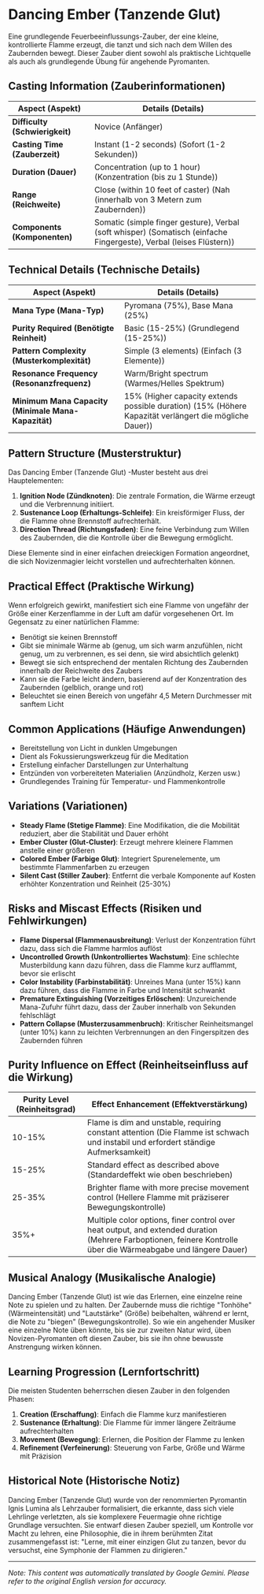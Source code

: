 # **Dancing Ember (Tanzende Glut)**

Eine grundlegende Feuerbeeinflussungs-Zauber, der eine kleine, kontrollierte Flamme erzeugt, die tanzt und sich nach dem Willen des Zaubernden bewegt. Dieser Zauber dient sowohl als praktische Lichtquelle als auch als grundlegende Übung für angehende Pyromanten.

## Casting Information (Zauberinformationen)

| Aspect (Aspekt) | Details (Details) |
|--------|---------|
| **Difficulty (Schwierigkeit)** | Novice (Anfänger) |
| **Casting Time (Zauberzeit)** | Instant (1-2 seconds) (Sofort (1-2 Sekunden)) |
| **Duration (Dauer)** | Concentration (up to 1 hour) (Konzentration (bis zu 1 Stunde)) |
| **Range (Reichweite)** | Close (within 10 feet of caster) (Nah (innerhalb von 3 Metern zum Zaubernden)) |
| **Components (Komponenten)** | Somatic (simple finger gesture), Verbal (soft whisper) (Somatisch (einfache Fingergeste), Verbal (leises Flüstern)) |

## Technical Details (Technische Details)

| Aspect (Aspekt) | Details (Details) |
|--------|---------|
| **Mana Type (Mana-Typ)** | Pyromana (75%), Base Mana (25%) |
| **Purity Required (Benötigte Reinheit)** | Basic (15-25%) (Grundlegend (15-25%)) |
| **Pattern Complexity (Musterkomplexität)** | Simple (3 elements) (Einfach (3 Elemente)) |
| **Resonance Frequency (Resonanzfrequenz)** | Warm/Bright spectrum (Warmes/Helles Spektrum) |
| **Minimum Mana Capacity (Minimale Mana-Kapazität)** | 15% (Higher capacity extends possible duration) (15% (Höhere Kapazität verlängert die mögliche Dauer)) |

## Pattern Structure (Musterstruktur)

Das Dancing Ember (Tanzende Glut) -Muster besteht aus drei Hauptelementen:
1. **Ignition Node (Zündknoten)**: Die zentrale Formation, die Wärme erzeugt und die Verbrennung initiiert.
2. **Sustenance Loop (Erhaltungs-Schleife)**: Ein kreisförmiger Fluss, der die Flamme ohne Brennstoff aufrechterhält.
3. **Direction Thread (Richtungsfaden)**: Eine feine Verbindung zum Willen des Zaubernden, die die Kontrolle über die Bewegung ermöglicht.

Diese Elemente sind in einer einfachen dreieckigen Formation angeordnet, die sich Novizenmagier leicht vorstellen und aufrechterhalten können.

## Practical Effect (Praktische Wirkung)

Wenn erfolgreich gewirkt, manifestiert sich eine Flamme von ungefähr der Größe einer Kerzenflamme in der Luft am dafür vorgesehenen Ort. Im Gegensatz zu einer natürlichen Flamme:
- Benötigt sie keinen Brennstoff
- Gibt sie minimale Wärme ab (genug, um sich warm anzufühlen, nicht genug, um zu verbrennen, es sei denn, sie wird absichtlich gelenkt)
- Bewegt sie sich entsprechend der mentalen Richtung des Zaubernden innerhalb der Reichweite des Zaubers
- Kann sie die Farbe leicht ändern, basierend auf der Konzentration des Zaubernden (gelblich, orange und rot)
- Beleuchtet sie einen Bereich von ungefähr 4,5 Metern Durchmesser mit sanftem Licht

## Common Applications (Häufige Anwendungen)

- Bereitstellung von Licht in dunklen Umgebungen
- Dient als Fokussierungswerkzeug für die Meditation
- Erstellung einfacher Darstellungen zur Unterhaltung
- Entzünden von vorbereiteten Materialien (Anzündholz, Kerzen usw.)
- Grundlegendes Training für Temperatur- und Flammenkontrolle

## Variations (Variationen)

- **Steady Flame (Stetige Flamme)**: Eine Modifikation, die die Mobilität reduziert, aber die Stabilität und Dauer erhöht
- **Ember Cluster (Glut-Cluster)**: Erzeugt mehrere kleinere Flammen anstelle einer größeren
- **Colored Ember (Farbige Glut)**: Integriert Spurenelemente, um bestimmte Flammenfarben zu erzeugen
- **Silent Cast (Stiller Zauber)**: Entfernt die verbale Komponente auf Kosten erhöhter Konzentration und Reinheit (25-30%)

## Risks and Miscast Effects (Risiken und Fehlwirkungen)

- **Flame Dispersal (Flammenausbreitung)**: Verlust der Konzentration führt dazu, dass sich die Flamme harmlos auflöst
- **Uncontrolled Growth (Unkontrolliertes Wachstum)**: Eine schlechte Musterbildung kann dazu führen, dass die Flamme kurz aufflammt, bevor sie erlischt
- **Color Instability (Farbinstabilität)**: Unreines Mana (unter 15%) kann dazu führen, dass die Flamme in Farbe und Intensität schwankt
- **Premature Extinguishing (Vorzeitiges Erlöschen)**: Unzureichende Mana-Zufuhr führt dazu, dass der Zauber innerhalb von Sekunden fehlschlägt
- **Pattern Collapse (Musterzusammenbruch)**: Kritischer Reinheitsmangel (unter 10%) kann zu leichten Verbrennungen an den Fingerspitzen des Zaubernden führen

## Purity Influence on Effect (Reinheitseinfluss auf die Wirkung)

| Purity Level (Reinheitsgrad) | Effect Enhancement (Effektverstärkung) |
|--------------|---------------------|
| 10-15% | Flame is dim and unstable, requiring constant attention (Die Flamme ist schwach und instabil und erfordert ständige Aufmerksamkeit) |
| 15-25% | Standard effect as described above (Standardeffekt wie oben beschrieben) |
| 25-35% | Brighter flame with more precise movement control (Hellere Flamme mit präziserer Bewegungskontrolle) |
| 35%+ | Multiple color options, finer control over heat output, and extended duration (Mehrere Farboptionen, feinere Kontrolle über die Wärmeabgabe und längere Dauer) |

## Musical Analogy (Musikalische Analogie)

Dancing Ember (Tanzende Glut) ist wie das Erlernen, eine einzelne reine Note zu spielen und zu halten. Der Zaubernde muss die richtige "Tonhöhe" (Wärmeintensität) und "Lautstärke" (Größe) beibehalten, während er lernt, die Note zu "biegen" (Bewegungskontrolle). So wie ein angehender Musiker eine einzelne Note üben könnte, bis sie zur zweiten Natur wird, üben Novizen-Pyromanten oft diesen Zauber, bis sie ihn ohne bewusste Anstrengung wirken können.

## Learning Progression (Lernfortschritt)

Die meisten Studenten beherrschen diesen Zauber in den folgenden Phasen:
1. **Creation (Erschaffung)**: Einfach die Flamme kurz manifestieren
2. **Sustenance (Erhaltung)**: Die Flamme für immer längere Zeiträume aufrechterhalten
3. **Movement (Bewegung)**: Erlernen, die Position der Flamme zu lenken
4. **Refinement (Verfeinerung)**: Steuerung von Farbe, Größe und Wärme mit Präzision

## Historical Note (Historische Notiz)

Dancing Ember (Tanzende Glut) wurde von der renommierten Pyromantin Ignis Lumina als Lehrzauber formalisiert, die erkannte, dass sich viele Lehrlinge verletzten, als sie komplexere Feuermagie ohne richtige Grundlage versuchten. Sie entwarf diesen Zauber speziell, um Kontrolle vor Macht zu lehren, eine Philosophie, die in ihrem berühmten Zitat zusammengefasst ist: "Lerne, mit einer einzigen Glut zu tanzen, bevor du versuchst, eine Symphonie der Flammen zu dirigieren."


---
_Note: This content was automatically translated by Google Gemini. Please refer to the original English version for accuracy._